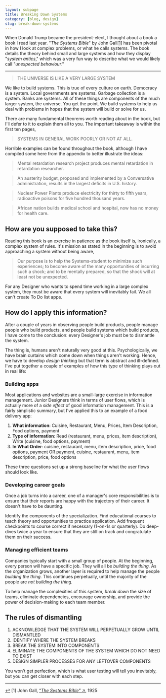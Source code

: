 ```yaml
---
layout: subpage
title: Breaking Down Systems
category: [blog, design]
slug: break-down-systems
---
```

When Donald Trump became the president-elect, I thought about a book a book I read last year. "*The Systems Bible*" by John Gall<a id="anchor-1" href="#note-1" class="fieldnotes-anchor">[1]</a> has been pivotal in how I look at complex problems, or what he calls systems. The book details the theory behind small and large systems and how they display "_system antics_," which was a very fun way to describe what we would likely call "*unexpected behaviour*."

<hr class="small">

<blockquote class="large">
    <p>THE UNIVERSE IS LIKE A VERY LARGE SYSTEM</p>
</blockquote>

We like to build systems. This is true of every culture on earth. Democracy is a system. Local governments are systems. Garbage collection is a system. Banks are systems. All of these things are components of the much larger system, the universe. You get the point. We build systems to help us deal with problems in hopes that the system will build or solve for us.

There are many fundamental theorems worth reading about in the book, but I'll defer to it to explain them all to you. The important takeaway is within the first ten pages,

<blockquote class="large">
    <p>SYSTEMS IN GENERAL WORK POORLY OR NOT AT ALL.</p>
</blockquote>
    
Horrible examples can be found throughout the book, although I have compiled some here from the appendix to better illustrate the ideas:

> Mental retardation research project produces mental retardation in retardation researcher.  

> An austerity budget, proposed and implemented by a Conversative administration, results in the largest deficits in U.S. history.  

> Nuclear Power Plants produce electricity for thirty to fifth years, radioactive poisons for five hundred thousand years.  

> African nation builds medical school and hospital, now has no money for health care.

## How are you supposed to take this?

Reading this book is an exercise in patience as the book itself is, ironically, a complex system of rules. It's mission as stated in the beginning is to avoid approaching a system without being aware,

> Our purpose is to help the Systems-student to minimize such experiences; to become aware of the many opportunities of incurring such a shock; and to be mentally prepared, so that the shock will at least not be unexpected.

For any Designer who wants to spend time working in a large complex system, they must be aware that every system will inevitably fail. We all can't create To Do list apps. 

## How do I apply this information?

After a couple of years in observing people build products, people manage people who build products, and people build systems which build products, I have come to the conclusion: every Designer's job must be to dismantle the system.

The thing is, humans aren't naturally very good at this. Psychologically, we have brain curtains which come down when things aren't working. Hence, we have to develop _design thinking_ but that term is abstract and ill-defined. I've put together a couple of examples of how this type of thinking plays out in real life:

### Building apps

Most applications and websites are a small-large exercise in information management. Junior Designers think in terms of user flows, which is actually more of a _side effect_ of good information management. This is a fairly simplistic summary, but I've applied this to an example of a food delivery app:

1. **What information**: Cuisine, Restaurant, Menu, Prices, Item Description, Food options, payment
2. **Type of information**: Read (restaurant, menu, prices, item description), Write (cuisine, food options, payment)
3. **In What Order**: cuisine, restaurant, menu, item description, price, food options, payment OR payment, cuisine, restaurant, menu, item description, price, food options

These three questions set up a strong baseline for what the user flows should look like.

### Developing career goals

Once a job turns into a career, one of a manager's core responsibilities is to ensure that their reports are happy with the trajectory of their career. It doesn't have to be daunting.

Identify the components of the specialization. Find educational courses to teach theory and opportunities to practice application. Add frequent checkpoints to course correct if necessary (1-on-1s or quarterly). Do deep-dives twice a year to ensure that they are still on track and congratulate them on their success.

### Managing efficient teams

Companies typically start with a small group of people. At the beginning, every person will have a specific job. They will all be _building the thing._ As the organization grows, another layer is required to help manage the people _building the thing._ This continues perpetually, until the majority of the people are _not building the thing._

To help manage the complexities of this system, _break down_ the size of teams, eliminate dependencies, encourage ownership, and provide the power of decision-making to each team member. 

## The rules of dismantling

1. ACKNOWLEDGE THAT THE SYSTEM WILL PERPETUALLY GROW UNTIL DISMANTLED
2. IDENTIFY WHERE THE SYSTEM BREAKS
3. BREAK THE SYSTEM INTO COMPONENTS
4. ELIMINATE THE COMPONENTS OF THE SYSTEM WHICH DO NOT NEED TO EXIST
5. DESIGN SIMPLER PROCESSES FOR ANY LEFTOVER COMPONENTS

You won't get perfection, which is what user testing will tell you inevitably, but you can get closer with each step.

<hr class="small">

<div class="fieldnotes">
    <p id="note-1" class="h6"><a href="#anchor-1" class="footnote-back">&#8617;&#xFE0E;</a> <span class="footnote">[1]</span> John Gall, <a href="http://www.amazon.com/gp/product/0961825170/ref=as_li_tl?ie=UTF8&camp=1789&creative=9325&creativeASIN=0961825170&linkCode=as2&tag=heltraprodes-20&linkId=OSDRIO2RM32JGGKB" class="external" target="_blank">&#8220;<span class="external-body"><em>The Systems Bible</em></span>&#8221; <span class="external-box"><span class="external-box__arrow">↗&#xFE0E;</span></span></a>, 1925</p>
</div>